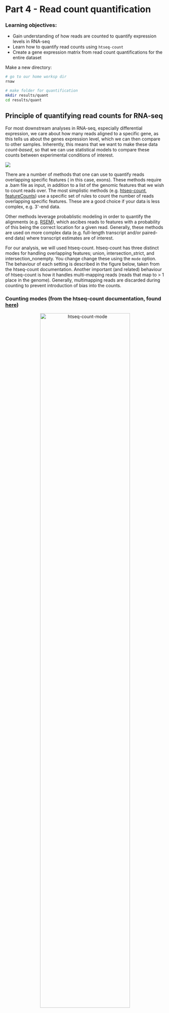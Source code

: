 
# Part 4 - Read count quantification 

### Learning objectives: 
- Gain understanding of how reads are counted to quantify expression levels in RNA-seq
- Learn how to quantify read counts using `htseq-count`
- Create a gene expression matrix from read count quantifications for the entire dataset

Make a new directory: 
```bash 
# go to our home worksp dir
rnaw 

# make folder for quantification
mkdir results/quant
cd results/quant
```

## Principle of quantifying read counts for RNA-seq 
For most downstream analyses in RNA-seq, especially differential expression, we care about how many reads aligned to a specific gene, as this tells us about the genes expression level, which we can then compare to other samples. Inherently, this means that we want to make these data *count-based*, so that we can use statistical models to compare these counts between experimental conditions of interest. 

![](../figures/quant_principle.png)

There are a number of methods that one can use to quantify reads overlapping specific features ( in this case, exons). These methods require a .bam file as input, in addition to a list of the genomic features that we wish to count reads over. The most simplistic methods (e.g. [htseq-count](https://htseq.readthedocs.io/en/release_0.11.1/count.html), [featureCounts](http://subread.sourceforge.net/)) use a specific set of rules to count the number of reads overlapping specific features. These are a good choice if your data is less complex, e.g. 3'-end data. 

Other methods leverage probablistic modeling in order to quantify the alignments (e.g. [RSEM](https://deweylab.github.io/RSEM/)), which ascibes reads to features with a probability of this being the correct location for a given read. Generally, these methods are used on more complex data (e.g. full-length transcript and/or paired-end data) where transcript estimates are of interest. 

For our analysis, we will used htseq-count. htseq-count has three distinct modes for handling overlapping features; union, intersection_strict, and intersection_nonempty. You change change these using the `mode` option. The behaviour of each setting is described in the figure below, taken from the htseq-count documentation. Another important (and related) behaviour of htseq-count is how it handles multi-mapping reads (reads that map to > 1 place in the genome). Generally, multimapping reads are discarded during counting to prevent introduction of bias into the counts. 

### Counting modes (from the htseq-count documentation, found [here](https://htseq.readthedocs.io/en/release_0.11.1/count.html))

<p align="center">
<img src="../figures/htseq-count-mode.png" alt="htseq-count-mode"
	title="" width="75%" height="75%" />
</p>	

One of the most important options in htseq-count is `strandedness`. It is critical to select the correct option for `strandedness` (`-s`) for your dataset, otherwise you may incorrectly use, or throw away, a lot of information. The default setting in htseq-count for `strandedness` is `yes`. This means reads will only be counted as overlapping a feature provided they map to the same strand as the feature. If your data was generated using an unstranded library preparation protocol, as in this experiment, we must set this option to `no`. Failiure to do so would mean you would throw away ~50% of all your reads, as they will be distributed equally across both strands for each feature in an unstranded library.  

Another important option in htseq-count is `t` or `type` which specifies which feature type (3rd column of a GTF file) you want to count features over. The default is `exon` which works for GTF files from Ensembl, such as the file we will be using. However, this can be changed to any feature in your GTF file, so theoretically can be used to count any feature you have annotated. 

When counting paired-end data (such as in this experiemnt) your .bam files should be sorted before running htseq-count, and you can specify how your .bam is sorted using the `-r` option. `name` indicates they are sorted by read name, `pos` indicates they are sorted by genomic position. 

## Run htseq-count on your .bam file 
```bash
htseq-count \
	-f bam \
	-s no \
	-r pos \
	../alignment/SRR1039508.Aligned.sortedByCoord.out.bam \
	/dartfs-hpc/scratch/rnaseq1/refs/Homo_sapiens.GRCh38.97.chr20.gtf > SRR1039508.htseq-counts
```

There are numerous settings that can be tweaked and turned on/off in htseq-count. I strongly recommend you **read the manual** before running htseq-count so that you understand all the default options and available settings. 

.... Let it run...

Lets have a look at the resulting file. 
```bash
# how many lines 
wc -l SRR1039508.htseq-counts

# first few rows 
head SRR1039508.htseq-counts

# importantly, lets check the last few rows as these contain some important info 
tail -n 12 SRR1039508.htseq-counts
```

Additional exercise: 
- Can you visually confirm the read count returned in htseq-count by looking at the .bam file in IGV? 

## Run htseq-count on the rest of our samples 
```bash
ls ../alignment/*.Aligned.sortedByCoord.out.bam | while read x; do

  # save the file name
  sample=`echo "$x"`
  # get everything in file name before "/" (to remove '../alignment/')
  sample=`echo "$sample" | cut -d"/" -f3`
  # get everything in file name before "_" e.g. "SRR1039508"
  sample=`echo "$sample" | cut -d"." -f1`
  echo processing "$sample"
  
  htseq-count \
	-f bam \
	-s no \
	-r pos \
	../alignment/${sample}.Aligned.sortedByCoord.out.bam \
	/dartfs-hpc/scratch/rnaseq1/refs/Homo_sapiens.GRCh38.97.chr20.gtf > ${sample}.htseq-counts
done
```

## Generate the gene expression matrix of raw read counts

The final step in the pre-processing of RNA-seq data for differential expression analysis is to concatenate your read counts into a gene expression matrix that contains the counts from all your samples. We will do this at the command line, however there are also ways to directly read the output of programs like htseq-count and RSEM directly into R without concatenating them into a matrix before hand (discussed on day2). 

![](../figures/ge-matrix.png)

Loop over htseq-count output files and extract the read count column 
```bash
# set up an array that we will fill with shorthand sample names
myarray=()

# loop over htseq.counts files and extract 2nd column (the raw read counts) using 'cut' command
while read x;  do
	# split up sample names to remove everything after "-"
	sname=`echo "$x"`
	sname=`echo "$sname" | cut -d"-" -f1`
	# extract second column of file to get read counts only 
	echo counts for "$sname" being extracted
	cut -f2 $x > "$sname".tmp.counts
	# save shorthand sample names into an array  
	sname2="$sname"
	myarray+=($sname2)
done < <(ls -1 *.htseq-counts | sort)
```

Paste all gene IDs into a file with each to make the gene expression matrix
```bash 
# extract ENSG gene IDs from one of the files 
cut -f1 SRR1039508.htseq-counts > gene_IDs.txt

# use the paste command to put geneIDs and raw counts for all files in 1 file
paste gene_IDs.txt *.tmp.counts > tmp_all_counts.txt

# check it looks good 
head tmp_all_counts.txt 
```

Save sample names in the array into text file 
```bash 
# look at the contents of the array we made with shorthand sample names 
echo ${myarray[@]}

# print contents of array into text file with each element on a new line 
printf "%s\n" "${myarray[@]}" > names.txt
cat names.txt
```

Put sample names in the file with counts to form row headers and complete the gene expression matrix
```bash 
# make a file to fill 
touch all_counts.txt

# use the 'cat' command (concatenate) to put all tmp.counts.txt files into all_counts.txt
cat <(cat names.txt | sort | paste -s) tmp_all_counts.txt > all_counts.txt

# view head of file 
head all_counts.txt

# how many lines 
wc -l all_counts.txt
``` 

Remove all the tmp files 
```bash 
rm -f *tmp*
```

In practice, you would have generated the `.htseq.counts` files using all genes accross the entire genome, and using all of the samples in the dataset, instead of the four samples we used in these examples. So that we have the complete set of counts available for day 2, we have made a complete raw counts matrix for you to use. You can find this in `/dartfs-hpc/scratch/rnaseq1/data/htseq-counts/`. It is also is the GitHub repository that you downloaded in the `Day-2` folder, as we will be loading it into `R` tomorrow for the differential expression analysis. 

Have a quick look at it: 
```bash 
head /dartfs-hpc/scratch/rnaseq1/data/htseq-count/all_counts.txt

# how many lines 
cat /dartfs-hpc/scratch/rnaseq1/data/htseq-count/all_counts.txt | wc -l 
```
